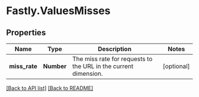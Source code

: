# Fastly.ValuesMisses

## Properties

Name | Type | Description | Notes
------------ | ------------- | ------------- | -------------
**miss_rate** | **Number** | The miss rate for requests to the URL in the current dimension. | [optional] 


[[Back to API list]](../../README.md#endpoints) [[Back to README]](../../README.md)
